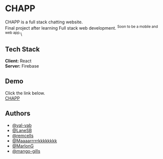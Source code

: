 # CHAPP

CHAPP is a full stack chatting website.\
Final project after learning Full stack web development.
<sup>Soon to be a mobile and web app.</sup>\

## Tech Stack

**Client:** React\
**Server:** Firebase

## Demo

Click the link below.\
[CHAPP](https://chapp-sigma.vercel.app/)

## Authors

- [@yal-vab](https://github.com/yel-vab)
- [@LaneSB](https://github.com/mary11lane)
- [@remcells](https://github.com/remcells)
- [@Maaaarrrrrkkkkkkkk](https://github.com/markmanongsong)
- [@MarlonG](https://github.com/mgacrama211176)
- [@mango-gills](https://github.com/mango-gills)
